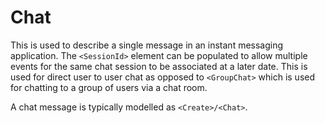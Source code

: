 # Chat
This is used to describe a single message in an instant messaging application.  The `<SessionId>` element can be populated to allow multiple events for the same chat session to be associated at a later date.  This is used for direct user to user chat as opposed to `<GroupChat>` which is used for chatting to a group of users via a chat room.

A chat message is typically modelled as `<Create>/<Chat>`.
